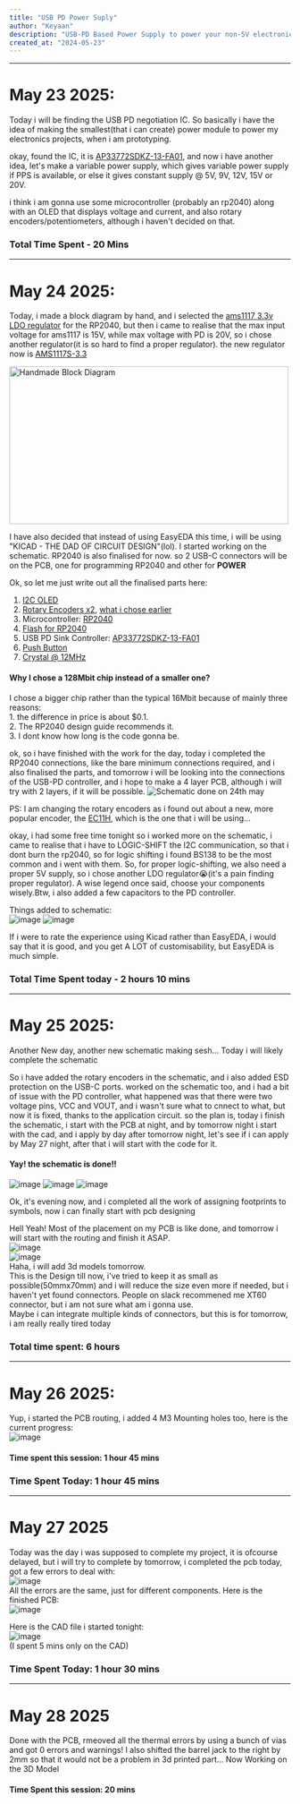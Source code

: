 ```yaml
---
title: "USB PD Power Suply"
author: "Keyaan"
description: "USB-PD Based Power Supply to power your non-5V electronics"
created_at: "2024-05-23"
---
```

--------------
# May 23 2025:
Today i will be finding the USB PD negotiation IC. So basically i have the idea of making the smallest(that i can create) power module to power my electronics projects,
when i am prototyping.

okay, found the IC, it is [AP33772SDKZ-13-FA01](https://www.mouser.in/ProductDetail/Diodes-Incorporated/AP33772SDKZ-13-FA01?qs=2wMNvWM5ZX4CLYQ4%252BLyimw%3D%3D), and now i have another idea, let's make a variable power supply, which gives variable power supply if PPS is available, or else it gives constant supply @ 5V, 9V, 12V, 15V or 20V.

i think i am gonna use some microcontroller (probably an rp2040) along with an OLED that displays voltage and current, and also rotary encoders/potentiometers, although i haven't decided on that.

### Total Time Spent - 20 Mins

--------------
# May 24 2025:
Today, i made a block diagram by hand, and i selected the [ams1117 3.3v LDO regulator](https://lcsc.com/product-detail/Linear-Voltage-Regulators-LDO_Advanced-Monolithic-Systems-AMS1117-3-3_C6186.html) for the RP2040, but then i came to realise that the max input voltage for ams1117 is 15V, while max voltage with PD is 20V, so i chose another regulator(it is so hard to find a proper regulator). the new regulator now is [AMS1117S-3.3](https://lcsc.com/product-detail/Voltage-Regulators-Linear-Low-Drop-Out-LDO-Regulators_JSMSEMI-AMS1117S-3-3_C917152.html)

<img src="https://github.com/user-attachments/assets/e52aae66-0bd2-412d-a26d-ffc273337d7d" alt="Handmade Block Diagram" width="500" height="282">

I have also decided that instead of using EasyEDA this time, i will be using "KICAD - THE DAD OF CIRCUIT DESIGN"(lol). I started working on the schematic. RP2040 is also finalised for now. so 2 USB-C connectors will be on the PCB, one for programming RP2040 and other for **POWER**

Ok, so let me just write out all the finalised parts here:
1. [I2C OLED](https://robu.in/product/4pin-oled-display-module-blue-color/)
2. [Rotary Encoders x2](https://robu.in/product/hongyan-ec11h-7ce15p1zy15f7-rotary-encoder-with-push-button-switch-vertical-plug-in/), [what i chose earlier](https://robu.in/product/4pin-oled-display-module-blue-color/)
3. Microcontroller: [RP2040](https://www.lcsc.com/product-detail/Microcontrollers-MCU-MPU-SOC_Raspberry-Pi-RP2040_C2040.html)
4. [Flash for RP2040](https://lcsc.com/product-detail/NOR-FLASH_Winbond-Elec-W25Q128JVSIQ_C97521.html)
5. USB PD Sink Controller: [AP33772SDKZ-13-FA01](https://www.mouser.in/ProductDetail/Diodes-Incorporated/AP33772SDKZ-13-FA01?qs=2wMNvWM5ZX4CLYQ4%252BLyimw%3D%3D)
6. [Push Button](https://lcsc.com/product-detail/Tactile-Switches_C-K-PTS810SJK250SMTRLFS_C221896.html)
7. [Crystal @ 12MHz](https://www.lcsc.com/product-detail/Crystals_Abracon-LLC-ABM8-272-T3_C20625731.html?s_z=n_ABM8-272-T3)

#### Why I chose a 128Mbit chip instead of a smaller one?
I chose a bigger chip rather than the typical 16Mbit because of mainly three reasons:  
    1. the difference in price is about $0.1.  
    2. The RP2040 design guide recommends it.  
    3. I dont know how long is the code gonna be.  

ok, so i have finished with the work for the day, today i completed the RP2040 connections, like the bare minimum connections required, and i also finalised the parts, and tomorrow i will be looking into the connections of the USB-PD controller, and i hope to make a 4 layer PCB, although i will try with 2 layers, if it will be possible.
![Schematic done on 24th may](https://github.com/user-attachments/assets/033630af-b5f1-48d7-bd09-a7f47c8bbd45)

PS: I am changing the rotary encoders as i found out about a new, more popular encoder, the [EC11H](https://robu.in/product/hongyan-ec11h-7ce15p1zy15f7-rotary-encoder-with-push-button-switch-vertical-plug-in/), which is the one that i will be using...  

okay, i had some free time tonight so i worked more on the schematic, i came to realise that i have to LOGIC-SHIFT the I2C communication, so that i dont burn the rp2040, so for logic shifting i found BS138 to be the most common and i went with them. So, for proper logic-shifting, we also need a proper 5V supply, so i chose another LDO regulator😭(it's a pain finding proper regulator). A wise legend once said, choose your components wisely.Btw, i also added a few capacitors to the PD controller.

Things added to schematic:  
![image](https://github.com/user-attachments/assets/a2c67a91-b5f2-40c4-9b77-74e53549e0ee)
![image](https://github.com/user-attachments/assets/7894817c-4af5-4eb1-8c2e-939a754048d4)

If i were to rate the experience using Kicad rather than EasyEDA, i would say that it is good, and you get A LOT of customisability, but EasyEDA is much simple.

### Total Time Spent today - 2 hours 10 mins
--------------
# May 25 2025:
Another New day, another new schematic making sesh...
Today i will likely complete the schematic

So i have added the rotary encoders in the schematic, and i also added ESD protection on the USB-C ports. worked on the schematic too, and i had a bit of issue with the PD controller, what happened was that there were two voltage pins, VCC and VOUT, and i wasn't sure what to cnnect to what, but now it is fixed, thanks to the application circuit. so the plan is, today i finish the schematic, i start with the PCB at night, and by tomorrow night i start with the cad, and i apply by day after tomorrow night, let's  see if i can apply by May 27 night, after that i will start with the code for it.  
#### Yay! the schematic is done!!  

![image](https://github.com/user-attachments/assets/13cf5eb4-abae-4cdd-bb6a-31a3ac82cb6d)
![image](https://github.com/user-attachments/assets/814ef4ec-9d0c-4317-b3b0-6e8084588675)
![image](https://github.com/user-attachments/assets/5fff4948-45a7-4b58-8890-0cd2044d3c3b)


Ok, it's evening now, and i completed all the work of assigning footprints to symbols, now i can finally start with pcb designing


Hell Yeah! Most of the placement on my PCB is like done, and tomorrow i will start with the routing and finish it ASAP.  
![image](https://github.com/user-attachments/assets/5167ee3c-844b-4157-a108-3768e571add0)  
![image](https://github.com/user-attachments/assets/bec21b0c-56a5-4cc1-a2e0-06aefbbd0601)  
Haha, i will add 3d models tomorrow.  
This is the Design till now, i've tried to keep it as small as possible(50mmx70mm) and i will reduce the size even more if needed, but i haven't yet found connectors. People on slack recommened me XT60 connector, but i am not sure what am i gonna use.  
Maybe i can integrate multiple kinds of connectors, but this is for tomorrow, i am really really tired today


### Total time spent: 6 hours
--------------
# May 26 2025:
Yup, i started the PCB routing, i added 4 M3 Mounting holes too, here is the current progress:  
![image](https://github.com/user-attachments/assets/ab1a7e60-d05f-438c-840f-0d3713f971ca)

#### Time spent this session: 1 hour 45 mins
### Time Spent Today: 1 hour 45 mins
--------------
# May 27 2025
Today was the day i was supposed to complete my project, it is ofcourse delayed, but i will try to complete by tomorrow, i completed the pcb today, got a few errors to deal with:  
![image](https://github.com/user-attachments/assets/ad562d0d-9157-43db-87c6-80385e1f40e0)  
All the errors are the same, just for different components.
Here is the finished PCB:  
![image](https://github.com/user-attachments/assets/8b8628a2-fccd-4477-9366-7fd374929320)

Here is the CAD file i started tonight:  
![image](https://github.com/user-attachments/assets/0a1edd0a-66b0-4d39-9e10-f3af15691466)  
(I spent 5 mins only on the CAD)  


### Time Spent Today: 1 hour 30 mins
--------------
# May 28 2025
Done with the PCB, rmeoved all the thermal errors by using a bunch of vias and got 0 errors and warnings! I also shifted the barrel jack to the right by 2mm so that it would not be a problem in 3d printed part... Now Working on the 3D Model
#### Time Spent this session: 20 mins
